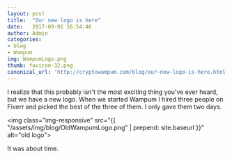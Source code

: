 ```yaml
---
layout: post
title:  "Our new logo is here"
date:   2017-09-01 16:54:46
author: Admin
categories: 
- blog
- Wampum
img: WampumLogo.png
thumb: favicon-32.png
canonical_url: 'http://cryptowampum.com/blog/our-new-logo-is-here.html'
---
```


I realize that this probably isn't the most exciting thing you've ever heard, but we have a new logo.  When we started Wampum I hired three people on Fiverr and picked the best of the three of them. I only gave them two days.  

<img class="img-responsive" src="{{ "/assets/img/blog/OldWampumLogo.png" | prepend: site.baseurl }}" alt="old logo">


It was about time.



[hampden]: https://github.com/jekyll/jekyll